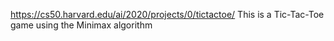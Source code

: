 https://cs50.harvard.edu/ai/2020/projects/0/tictactoe/
This is a Tic-Tac-Toe game using the Minimax algorithm

